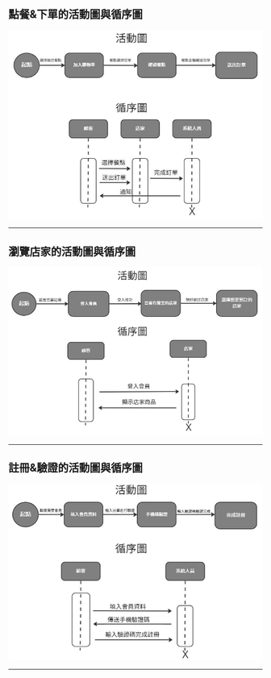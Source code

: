 ## 點餐&下單的活動圖與循序圖

![hw4_p1](hw4_p1.JPG "活動圖與循序圖")

---

## 瀏覽店家的活動圖與循序圖

![hw4_p2](hw4_p_2.JPG "活動圖與循序圖")

---

## 註冊&驗證的活動圖與循序圖

![hw4_p3](hw4_p3.JPG "活動圖與循序圖")

---
